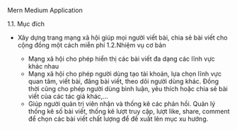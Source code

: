 
Mern Medium Application

1.1. Mục đích
- Xây dựng trang mạng xã hội giúp mọi người viết bài, chia sẻ bài viết cho cộng đồng một cách miễn phí
1.2.Nhiệm vụ cơ bản
	 
	- Mạng xã hội cho phép hiển thị các bài viết đa dạng các lĩnh vực khác nhau
	- Mạng xã hội cho phép người dùng tạo tài khoản, lựa chọn lĩnh vực quan tâm, viết bài, đăng bài viết, theo dõi người dùng khác. Đồng thời cũng cho phép người dùng bình luận, yêu thích hoặc chia sẻ bài viết của các tác giả khác,…
	- Giúp người quản trị viên nhận và thống kê các phản hồi. Quản lý thống kê số bài viết, thống kê lượt truy cập, lượt like, share, comment để chọn các bài viết chất lượng để đề xuất lên mục xu hướng.
